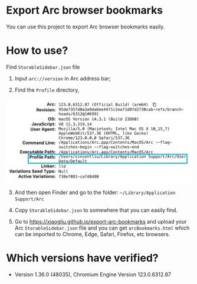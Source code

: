 # Export Arc browser bookmarks

You can use this project to export Arc browser bookmarks easily.

# How to use?

Find `StorableSidebar.json` file

1. Input `arc://version` in Arc address bar;

2. Find the `Profile` directory,

![ArcProfilePath](./images/ArcProfilePath.png)

3. And then open Finder and go to the folder: `~/Library/Application Support/Arc`

4. Copy `StorableSidebar.json` to somewhere that you can easily find.

5. Go to https://xiaogliu.github.io/export-arc-bookmarks and upload your Arc `StorableSidebar.json` file and you can get `arcBookmarks.html` which can be imported to Chrome, Edge, Safari, Firefox, etc browsers.

# Which versions have verified?

- Version 1.36.0 (48035), Chromium Engine Version 123.0.6312.87
